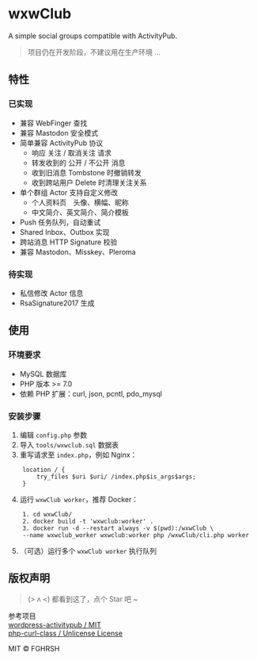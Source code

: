 # wxwClub

A simple social groups compatible with ActivityPub.

> 项目仍在开发阶段，不建议用在生产环境 ...

## 特性

### 已实现

- 兼容 WebFinger 查找
- 兼容 Mastodon 安全模式
- 简单兼容 ActivityPub 协议
  - 响应 关注 / 取消关注 请求
  - 转发收到的 公开 / 不公开 消息
  - 收到旧消息 Tombstone 时撤销转发
  - 收到跨站用户 Delete 时清理关注关系
- 单个群组 Actor 支持自定义修改
  - 个人资料页　头像、横幅、昵称
  - 中文简介、英文简介、简介模板
- Push 任务队列，自动重试
- Shared Inbox、Outbox 实现
- 跨站消息 HTTP Signature 校验
- 兼容 Mastodon、Misskey、Pleroma

### 待实现
- 私信修改 Actor 信息
- RsaSignature2017 生成

## 使用

### 环境要求
- MySQL 数据库
- PHP 版本 >= 7.0
- 依赖 PHP 扩展：curl, json, pcntl, pdo_mysql

### 安装步骤
1. 编辑 `config.php` 参数
2. 导入 `tools/wxwclub.sql` 数据表
3. 重写请求至 `index.php`，例如 Nginx：
```
    location / {
        try_files $uri $uri/ /index.php$is_args$args;
    }
```
4. 运行 `wxwClub worker`，推荐 Docker：
```
    1. cd wxwClub/
    2. docker build -t 'wxwclub:worker' .
    3. docker run -d --restart always -v $(pwd):/wxwClub \
    --name wxwclub_worker wxwclub:worker php /wxwClub/cli.php worker
```
5. （可选）运行多个 `wxwClub worker` 执行队列

## 版权声明

> (> ʌ <) 都看到这了，点个 Star 吧 ~

参考项目  
[wordpress-activitypub / MIT][1]  
[php-curl-class / Unlicense License][2]  
  
MIT © FGHRSH

  [1]: https://github.com/pfefferle/wordpress-activitypub "ActivityPub for WordPress"
  [2]: https://github.com/php-curl-class/php-curl-class "php-curl-class"
